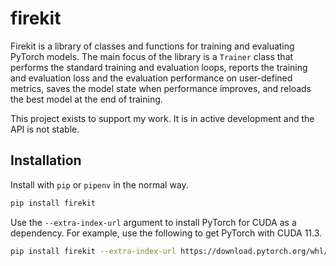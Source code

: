 # firekit

Firekit is a library of classes and functions for training and evaluating PyTorch models. The main focus of the library is a `Trainer` class that performs the standard training and evaluation loops, reports the training and evaluation loss and the evaluation performance on user-defined metrics, saves the model state when performance improves, and reloads the best model at the end of training. 

This project exists to support my work. It is in active development and the API is not stable.

## Installation

Install with `pip` or `pipenv` in the normal way.

```zsh
pip install firekit
```

Use the `--extra-index-url` argument to install PyTorch for CUDA as a dependency. For example, use the following to get PyTorch with CUDA 11.3.

```zsh
pip install firekit --extra-index-url https://download.pytorch.org/whl/cu113
```

